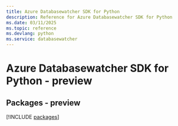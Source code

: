 ```yaml
---
title: Azure Databasewatcher SDK for Python
description: Reference for Azure Databasewatcher SDK for Python
ms.date: 03/11/2025
ms.topic: reference
ms.devlang: python
ms.service: databasewatcher
---
```

# Azure Databasewatcher SDK for Python - preview
## Packages - preview
[!INCLUDE [packages](databasewatcher-index.md)]